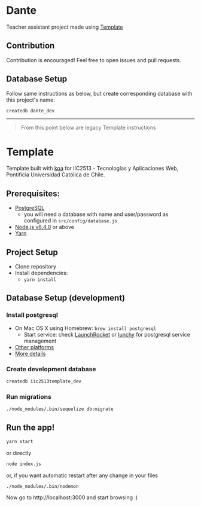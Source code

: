 # Dante

Teacher assistant project made using [Template](#Template)

## Contribution

Contribution is encouraged! Feel free to open issues and pull requests.

## Database Setup

Follow same instructions as below, but create corresponding database with this
project's name.

```sh
createdb dante_dev
```
---
> From this point below are legacy Template instructions

# Template

Template built with [koa](http://koajs.com/) for IIC2513 - Tecnologías y Aplicaciones Web, Pontificia Universidad Católica de Chile.

## Prerequisites:
* [PostgreSQL](https://github.com/IIC2513-2017-2/syllabus/wiki/Getting-Started#postgresql)
  * you will need a database with name and user/password as configured in `src/config/database.js`
* [Node.js v8.4.0](https://github.com/IIC2513-2017-2/syllabus/wiki/Node.js) or above
* [Yarn](https://yarnpkg.com)

## Project Setup

* Clone repository
* Install dependencies:
  * `yarn install`

## Database Setup (development)

### Install postgresql
* On Mac OS X using Homebrew: `brew install postgresql`
  * Start service: check [LaunchRocket](https://github.com/jimbojsb/launchrocket) or [lunchy](https://www.moncefbelyamani.com/how-to-install-postgresql-on-a-mac-with-homebrew-and-lunchy/) for postgresql service management
* [Other platforms](https://www.postgresql.org/download/)
* [More details](https://github.com/IIC2513-2017-2/syllabus/wiki/Getting-Started#postgresql)

### Create development database

```sh
createdb iic2513template_dev
```

### Run migrations
```sh
./node_modules/.bin/sequelize db:migrate
```

## Run the app!

```sh
yarn start
```

or directly

```sh
node index.js
```

or, if you want automatic restart after any change in your files

```sh
./node_modules/.bin/nodemon
```

Now go to http://localhost:3000 and start browsing :)
